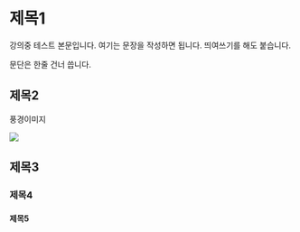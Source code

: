 # 제목1

강의중 테스트 본문입니다. 여기는 문장을 작성하면 됩니다.
띄여쓰기를 해도 붙습니다.

문단은 한줄 건너 씁니다.

## 제목2

풍경이미지

![](https://imgnews.pstatic.net/image/081/2021/05/12/0003185874_001_20210512150106182.jpg?type=w647)

## 제목3

### 제목4

#### 제목5


